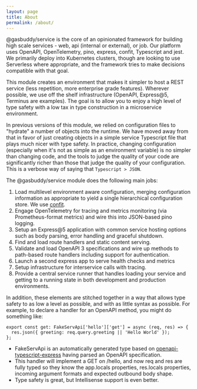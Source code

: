 ```yaml
---
layout: page
title: About
permalink: /about/
---
```


@gasbuddy/service is the core of an opinionated framework for building high scale services - web, api (internal or external), or job. Our platform uses OpenAPI, OpenTelemetry, pino, express, confit, Typescript and jest. We primarily deploy into Kubernetes clusters, though are looking to use Serverless where appropriate, and the framework tries to make decisions compatible with that goal.

This module creates an environment that makes it simpler to host a REST service (less repetition, more enterprise grade features). Wherever possible, we use off the shelf infrastructure (OpenAPI, Express@5, Terminus are examples). The goal is to allow you to enjoy a high level of type safety with a low tax in type construction in a microservice environment.

In previous versions of this module, we relied on configuration files to "hydrate" a number of objects into the runtime. We have moved away from that in favor of just creating objects in a simple service Typescript file that plays much nicer with type safety. In practice, changing configuration (especially when it's not as simple as an environment variable) is no simpler than changing code, and the tools to judge the quality of your code are significantly richer than those that judge the quality of your configuration. This is a verbose way of saying that `Typescript > JSON`.

The @gasbuddy/service module does the following main jobs:

1. Load multilevel environment aware configuration, merging configuration information as appropriate to yield a single hierarchical configuration store. We use [confit](https://github.com/krakenjs/confit).
2. Engage OpenTelemetry for tracing and metrics monitoring (via Prometheus-format metrics) and wire this into JSON-based pino logging.
3. Setup an Express@5 application with common service hosting options such as body parsing, error handling and graceful shutdown.
4. Find and load route handlers and static content serving.
5. Validate and load OpenAPI 3 specifications and wire up methods to path-based route handlers including support for authentication.
6. Launch a second express app to serve health checks and metrics
7. Setup infrastructure for interservice calls with tracing.
8. Provide a central service runner that handles loading your service and getting to a running state in both development and production environments.

In addition, these elements are stitched together in a way that allows type safety to as low a level as possible, and with as little syntax as possible. For example, to declare a handler for an OpenAPI method, you might do something like:

```
export const get: FakeServApi['hello']['get'] = async (req, res) => {
  res.json({ greeting: req.query.greeting || 'Hello World' });
};
```

* FakeServApi is an automatically generated type based on [openapi-typescript-express](https://github.com/gas-buddy/openapi-typescript-express) having parsed an OpenAPI specification.
* This handler will implement a GET on /hello, and now req and res are fully typed so they know the app.locals properties, res.locals properties, incoming argument formats and expected outbound body shape.
* Type safety is great, but Intellisense support is even better.
